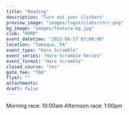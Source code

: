 ```yaml
---
title: "Reading"
description: "Turn out your clickers"
preview_image: "images/logos/clubs/rorr.png"
bg_image: "images/feature-bg.jpg"
club: "RORR"
event_datetime: "2023-06-17 07:00:00"
location: "Tamaqua, PA"
event_type: "Hare Scramble"
event_series: "Hare Scramble Series"
event_format: "Hare Scramble"
closed_course: "Yes"
gate_fee: "TBA"
flyer: ""
attachments:
draft: false
---
```


Morning race: 10:00am
Afternoon race: 1:00pm